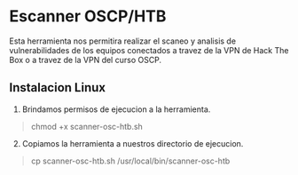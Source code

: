 # Escanner OSCP/HTB
Esta herramienta nos permitira realizar el scaneo y analisis de vulnerabilidades de los equipos conectados a travez de la VPN de Hack The Box o a travez de la VPN del curso OSCP.

## Instalacion Linux
1. Brindamos permisos de ejecucion a la herramienta.
> chmod +x scanner-osc-htb.sh
2. Copiamos la herramienta a nuestros directorio de ejecucion.
> cp scanner-osc-htb.sh /usr/local/bin/scanner-osc-htb
